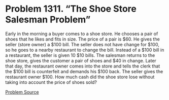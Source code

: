 # Problem 1311. “The Shoe Store Salesman Problem”

Early in the morning a buyer comes to a shoe store. He chooses a pair of shoes that he likes and fits in size. The price of a pair is $60. He gives the seller (store owner) a $100 bill. The seller does not have change for $100, so he goes to a nearby restaurant to change the bill. Instead of a $100 bill in a restaurant, the seller is given 10 $10 bills. The salesman returns to the shoe store, gives the customer a pair of shoes and $40 in change. Later that day, the restaurant owner comes into the store and tells the clerk that the $100 bill is counterfeit and demands his $100 back. The seller gives the restaurant owner $100. How much cash did the shoe store lose without taking into account the price of shoes sold?

[Problem Source](https://www.trizland.ru/tasks/5768/)